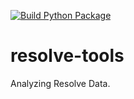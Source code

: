 [![Build Python Package](https://github.com/lysogeny/ResolveTools/actions/workflows/python-build.yaml/badge.svg)](https://github.com/lysogeny/ResolveTools/actions/workflows/python-build.yaml)

# resolve-tools
Analyzing Resolve Data.
